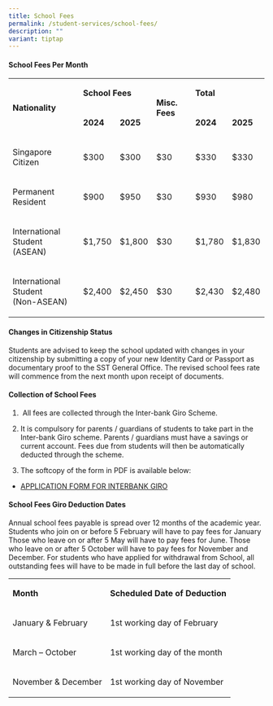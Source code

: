 ```yaml
---
title: School Fees
permalink: /student-services/school-fees/
description: ""
variant: tiptap
---
```

<h4>School Fees Per Month</h4>
<table style="minWidth: 150px">
<colgroup>
<col>
<col>
<col>
<col>
<col>
<col>
</colgroup>
<tbody>
<tr>
<td rowspan="2" colspan="1">
<p><strong>Nationality</strong>
</p>
</td>
<td rowspan="1" colspan="2">
<p><strong>School Fees</strong>
</p>
</td>
<td rowspan="2" colspan="1">
<p><strong>Misc. Fees</strong>
</p>
</td>
<td rowspan="1" colspan="2">
<p><strong>Total</strong>
</p>
</td>
</tr>
<tr>
<td rowspan="1" colspan="1">
<p><strong>2024</strong>
</p>
</td>
<td rowspan="1" colspan="1">
<p><strong>2025</strong>
</p>
</td>
<td rowspan="1" colspan="1">
<p><strong>2024</strong>
</p>
</td>
<td rowspan="1" colspan="1">
<p><strong>2025</strong>
</p>
</td>
</tr>
<tr>
<td rowspan="1" colspan="1">
<p>Singapore Citizen</p>
</td>
<td rowspan="1" colspan="1">
<p>$300</p>
</td>
<td rowspan="1" colspan="1">
<p>$300</p>
</td>
<td rowspan="1" colspan="1">
<p>$30</p>
</td>
<td rowspan="1" colspan="1">
<p>$330</p>
</td>
<td rowspan="1" colspan="1">
<p>$330</p>
</td>
</tr>
<tr>
<td rowspan="1" colspan="1">
<p>Permanent Resident</p>
</td>
<td rowspan="1" colspan="1">
<p>$900</p>
</td>
<td rowspan="1" colspan="1">
<p>$950</p>
</td>
<td rowspan="1" colspan="1">
<p>$30</p>
</td>
<td rowspan="1" colspan="1">
<p>$930</p>
</td>
<td rowspan="1" colspan="1">
<p>$980</p>
</td>
</tr>
<tr>
<td rowspan="1" colspan="1">
<p>International Student
<br>(ASEAN)</p>
</td>
<td rowspan="1" colspan="1">
<p>$1,750</p>
</td>
<td rowspan="1" colspan="1">
<p>$1,800</p>
</td>
<td rowspan="1" colspan="1">
<p>$30</p>
</td>
<td rowspan="1" colspan="1">
<p>$1,780</p>
</td>
<td rowspan="1" colspan="1">
<p>$1,830</p>
</td>
</tr>
<tr>
<td rowspan="1" colspan="1">
<p>International Student
<br>(Non-ASEAN)</p>
</td>
<td rowspan="1" colspan="1">
<p>$2,400</p>
</td>
<td rowspan="1" colspan="1">
<p>$2,450</p>
</td>
<td rowspan="1" colspan="1">
<p>$30</p>
</td>
<td rowspan="1" colspan="1">
<p>$2,430</p>
</td>
<td rowspan="1" colspan="1">
<p>$2,480</p>
</td>
</tr>
</tbody>
</table>
<h4>Changes in Citizenship Status</h4>
<p>Students are advised to keep the school updated with changes in your citizenship
by submitting a copy of your new Identity Card or Passport as documentary
proof to the SST General Office. The revised school fees rate will commence
from the next month upon receipt of documents.</p>
<h4>Collection of School Fees</h4>
<ol data-tight="true" class="tight">
<li>
<p>&nbsp;All fees are collected through the Inter-bank Giro Scheme.</p>
</li>
<li>
<p>It is compulsory for parents / guardians of students to take part in the
Inter-bank Giro scheme. Parents / guardians must have a savings or current
account. Fees due from students will then be automatically deducted through
the scheme.</p>
</li>
<li>
<p>The softcopy of the form in PDF is available below:</p>
</li>
</ol>
<ul data-tight="true" class="tight">
<li>
<p><a href="/files/APPLICATION_FORM_FOR_INTERBANK_GIRO.pdf" rel="noopener noreferrer nofollow" target="_blank">APPLICATION FORM FOR INTERBANK GIRO</a>
</p>
</li>
</ul>
<h4>School Fees Giro Deduction Dates</h4>
<p>Annual school fees payable is spread over 12 months of the academic year.
Students who join on or before 5 February will have to pay fees for January
Those who leave on or after 5 May will have to pay fees for June. Those
who leave on or after 5 October will have to pay fees for November and
December. For students who have applied for withdrawal from School, all
outstanding fees will have to be made in full before the last day of school.</p>
<table style="minWidth: 50px">
<colgroup>
<col>
<col>
</colgroup>
<tbody>
<tr>
<td rowspan="1" colspan="1">
<p><strong>Month</strong>
</p>
</td>
<td rowspan="1" colspan="1">
<p><strong>Scheduled Date of Deduction</strong>
</p>
</td>
</tr>
<tr>
<td rowspan="1" colspan="1">
<p>January &amp; February</p>
</td>
<td rowspan="1" colspan="1">
<p>1st working day of February</p>
</td>
</tr>
<tr>
<td rowspan="1" colspan="1">
<p>March – October</p>
</td>
<td rowspan="1" colspan="1">
<p>1st working day of the month</p>
</td>
</tr>
<tr>
<td rowspan="1" colspan="1">
<p>November &amp; December</p>
</td>
<td rowspan="1" colspan="1">
<p>1st working day of November</p>
</td>
</tr>
</tbody>
</table>
<p></p>